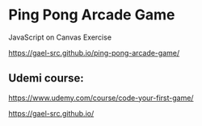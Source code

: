 # Ping Pong Arcade Game

JavaScript on Canvas Exercise

https://gael-src.github.io/ping-pong-arcade-game/

## Udemi course:

https://www.udemy.com/course/code-your-first-game/


https://gael-src.github.io/
